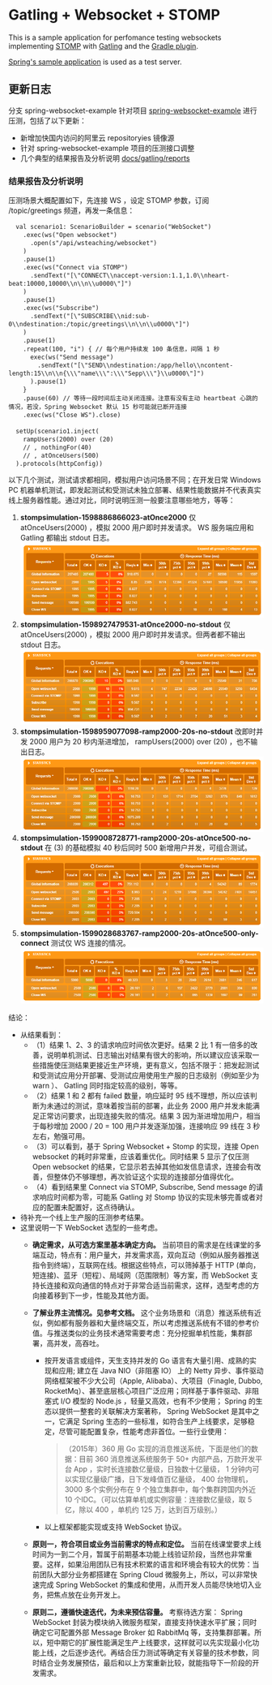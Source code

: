 # Gatling + Websocket + STOMP

This is a sample application for perfomance testing websockets implementing [STOMP](http://stomp.github.io/) with [Gatling](https://gatling.io/docs/current/http/websocket/) and the [Gradle plugin](https://github.com/lkishalmi/gradle-gatling-plugin).

[Spring's sample application](https://spring.io/guides/gs/messaging-stomp-websocket/) is used as a test server.

## 更新日志
分支 spring-websocket-example 针对项目 [spring-websocket-example](https://github.com/mingt/spring-websocket-example) 进行压测，包括了以下更新：

* 新增加快国内访问的阿里云 repositoryies 镜像源
* 针对 spring-websocket-example 项目的压测接口调整
* 几个典型的结果报告及分析说明 [docs/gatling/reports](docs/gatling/reports)

### 结果报告及分析说明
压测场景大概配置如下，先连接 WS ，设定 STOMP 参数，订阅 /topic/greetings 频道，再发一条信息：

```
  val scenario1: ScenarioBuilder = scenario("WebSocket")
    .exec(ws("Open websocket")
      .open(s"/api/wsteaching/websocket")
    )
    .pause(1)
    .exec(ws("Connect via STOMP")
      .sendText("[\"CONNECT\\naccept-version:1.1,1.0\\nheart-beat:10000,10000\\n\\n\\u0000\"]")
    )
    .pause(1)
    .exec(ws("Subscribe")
      .sendText("[\"SUBSCRIBE\\nid:sub-0\\ndestination:/topic/greetings\\n\\n\\u0000\"]")
    )
    .pause(1)
    .repeat(100, "i") { // 每个用户持续发 100 条信息，间隔 1 秒
      exec(ws("Send message")
        .sendText("[\"SEND\\ndestination:/app/hello\\ncontent-length:15\\n\\n{\\\"name\\\":\\\"Sepp\\\"}\\u0000\"]")
      ).pause(1)
    }
    .pause(60) // 等待一段时间后主动关闭连接。注意有没有主动 heartbeat 心跳的情况，若没，Spring Websocket 默认 15 秒可能就已断开连接
    .exec(ws("Close WS").close)

  setUp(scenario1.inject(
    rampUsers(2000) over (20)
    // , nothingFor(40)
    // , atOnceUsers(500)
  ).protocols(httpConfig))
```

以下几个测试，测试请求都相同，模拟用户访问场景不同；在开发日常 Windows PC 机器单机测试，即发起测试和受测试未独立部署、结果性能数据并不代表真实线上服务器性能。通过对比，同时说明压测一般要注意哪些地方，等等：

1. **stompsimulation-1598886866023-atOnce2000** 仅 atOnceUsers(2000) ，模拟 2000 用户即时并发请求。 WS 服务端应用和 Gatling 都输出 stdout 日志。
![table 1](docs/gatling/reports/table01.png "结果1")
2. **stompsimulation-1598927479531-atOnce2000-no-stdout** 仅 atOnceUsers(2000) ，模拟 2000 用户即时并发请求。但两者都不输出 stdout 日志。
![table 2](docs/gatling/reports/table02.png "结果2")
3. **stompsimulation-1598959077098-ramp2000-20s-no-stdout** 改即时并发 2000 用户为 20 秒内渐进增加， rampUsers(2000) over (20) ，也不输出日志。
![table 3](docs/gatling/reports/table03.png "结果3")
4. **stompsimulation-1599008728771-ramp2000-20s-atOnce500-no-stdout** 在 (3) 的基础模拟 40 秒后同时 500 新增用户并发，可组合测试。
![table 4](docs/gatling/reports/table04.png "结果4")
5. **stompsimulation-1599028683767-ramp2000-20s-atOnce500-only-connect** 测试仅 WS 连接的情况。
![table 5](docs/gatling/reports/table05.png "结果5")

结论：

* 从结果看到：
    - （1）结果 1、2、3 的请求响应时间依次更好。结果 2 比 1 有一倍多的改善，说明单机测试、日志输出对结果有很大的影响，所以建议应该采取一些措施使压测结果更接近生产环境，更有意义，包括不限于：把发起测试和受测试应用分开部署、受测试应用使用生产服的日志级别（例如至少为 warn ）、 Gatling 同时指定较高的级别，等等。
    - （2）结果 1 和 2 都有 failed 数量，响应延时 95 线不理想，所以应该判断为未通过的测试，意味着按当前的部署，此业务 2000 用户并发未能满足正常访问要求，出现连接失败的情况。结果 3 因为渐进增加用户，相当于每秒增加 2000 / 20 = 100 用户并发逐渐加强，连接响应 99 线在 3 秒左右，勉强可用。
    - （3）可以看到，基于 Spring Websocket + Stomp 的实现，连接 Open websocket 的耗时非常重，应该着重优化。同时结果 5 显示了仅压测 Open websocket 的结果，它显示若去掉其他如发信息请求，连接会有改善，但整体仍不够理想，再次验证这个实现的连接部分值得优化。
    - （4）看到结果里  Connect via STOMP, Subscribe, Send message 的请求响应时间都为零，可能系 Gatling 对 Stomp 协议的实现未够完善或者对应的配置未配置好，这点待确认。
* 待补充一个线上生产服的压测参考结果。
* 这里说明一下 WebSocket 选型的一些考虑。
    - **确定需求，从可选方案里基本确定方向。** 当前项目的需求是在线课堂的多端互动，特点有：用户量大，并发需求高，双向互动（例如从服务器推送指令到终端），互联网在线。根据这些特点，可以筛掉基于 HTTP (单向，短连接)、蓝牙（短程）、局域网（范围限制）等方案，而 WebSocket 支持长连接和双向通信的特点对于非常合适当前需求，这样，选型考虑的方向接着移到下一步，性能及其他方面。
    - **了解业界主流情况。见参考文档。** 这个业务场景和（消息）推送系统有近似，例如都有服务器和大量终端交互，所以考虑推送系统有不错的参考价值。与推送类似的业务技术通常需要考虑：充分挖掘单机性能，集群部署，高并发，高吞吐。
        - 按开发语言或组件，天生支持并发的 Go 语言有大量引用、成熟的实现和应用; 建立在 Java NIO（非阻塞 IO） 上的 Netty 异步、事件驱动网络框架被不少大公司（Apple, Alibaba）、大项目（Finagle, Dubbo, RocketMq）、甚至底层核心项目广泛应用；同样基于事件驱动、非阻塞式 I/O 模型的 Node.js ，轻量又高效，也有不少使用； Spring 的生态以提供一整套的关联解决方案著称， Spring WebSocket 是其中之一，它满足 Spring 生态的一些标准，如符合生产上线要求，足够稳定，尽管可能配置复杂，性能考虑非首位。一些行业使用：

            > （2015年）360 用 Go 实现的消息推送系统，下面是他们的数据：目前 360 消息推送系统服务于 50+ 内部产品，万款开发平台 App ，实时长连接数亿量级，日独数十亿量级， 1 分钟内可以实现亿量级广播，日下发峰值百亿量级， 400 台物理机， 3000 多个实例分布在 9 个独立集群中，每个集群跨国内外近 10 个IDC。（可以估算单机或实例容量：连接数亿量级，取 5 亿，除以 400 ，单机约 125 万，达到百万级别。）

        - 以上框架都能实现或支持 WebSocket 协议。

    - **原则一，符合项目或业务当前需求的特点和定位。** 当前在线课堂要求上线时间为一到二个月，暂属于前期基本功能上线验证阶段，当然也非常重要。这样，如果沿用团队已有技术积累的语言和环境会有较大的优势：当前团队大部分业务都搭建在 Spring Cloud 微服务上，所以，可以非常快速完成 Spring WebSocket 的集成和使用，从而开发人员能尽快地切入业务，把焦点放在业务开发上。
    - **原则二，遵循快速迭代，为未来预估容量。** 考察待选方案： Spring WebSocket 封装为模块纳入微服务框架，直接支持快速水平扩展；同时确定它可配置外部 Message Broker 如 RabbitMq 等，支持集群部署。所以，短中期它的扩展性能满足生产上线要求，这样就可以先实现最小化功能上线，之后逐步迭代。再结合压力测试等确定有关容量的技术参数，同时结合业务发展预估，最后和以上方案重新比较，就能指导下一阶段的开发需求。
